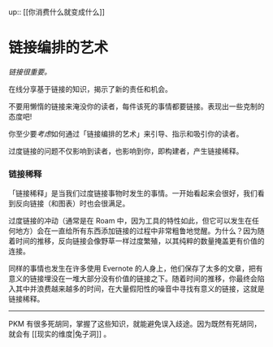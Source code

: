 up:: [[你消费什么就变成什么]]

# 链接编排的艺术

_链接很重要。_  

在线分享基于链接的知识，揭示了新的责任和机会。  

不要用懒惰的链接来淹没你的读者，每件该死的事情都要链接。表现出一些克制的态度吧!  

你至少要*考虑*如何通过「链接编排的艺术」来引导、指示和吸引你的读者。  

过度链接的问题不仅影响到读者，也影响到你，即构建者，产生链接稀释。

### 链接稀释

「链接稀释」是当我们过度链接事物时发生的事情。一开始看起来会很好，我们看到反向链接（和图表）时也会很满足。  

过度链接的冲动（通常是在 Roam 中，因为工具的特性如此，但它可以发生在任何地方）会在一直给所有东西添加链接的过程中非常粗鲁地觉醒。为什么？因为随着时间的推移，反向链接会像野草一样过度繁殖，以其纯粹的数量掩盖更有价值的连接。  

同样的事情也发生在许多使用 Evernote 的人身上，他们保存了太多的文章，把有意义的链接埋没在一堆大部分没有价值的链接之下。随着时间的推移，你最终会陷入其中并浪费越来越多的时间，在大量假阳性的噪音中寻找有意义的链接，这就是链接稀释。

---

PKM 有很多死胡同，掌握了这些知识，就能避免误入歧途。因为既然有死胡同，就会有 [[现实的维度|兔子洞]] 。
